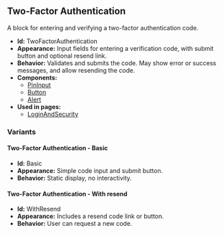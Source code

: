 ## Two-Factor Authentication
A block for entering and verifying a two-factor authentication code.
- **Id:** TwoFactorAuthentication
- **Appearance:** Input fields for entering a verification code, with submit button and optional resend link.
- **Behavior:** Validates and submits the code. May show error or success messages, and allow resending the code.
- **Components:**
  - [PinInput](../components/Pininput.md)
  - [Button](../components/Button.md)
  - [Alert](../components/Alert.md)
- **Used in pages:**
  - [LoginAndSecurity](../pages/LoginAndSecurity.md)
### Variants
#### Two-Factor Authentication - **Basic**
- **Id:** Basic
- **Appearance:** Simple code input and submit button.
- **Behavior:** Static display, no interactivity.
#### Two-Factor Authentication - **With resend**
- **Id:** WithResend
- **Appearance:** Includes a resend code link or button.
- **Behavior:** User can request a new code.
